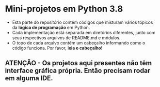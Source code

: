 # Mini-projetos em Python 3.8

* Esta parte do repositório contém códigos que misturam vários tópicos da **lógica de programação** em Python. 
* Cada implementação está separada em diretórios diferentes, junto com seus respectivos arquivos de README.md e módulos.  
* O topo de cada arquivo contém um cabeçalho informando como o código funciona. Por favor, **leia o cabeçalho**!

## **ATENÇÃO** - Os projetos aqui presentes não têm interface gráfica própria. Então precisam rodar em alguma IDE.
